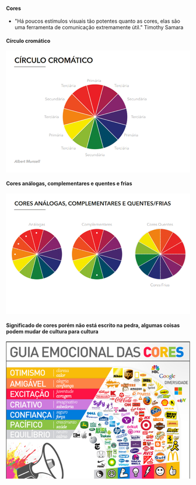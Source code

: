#### Cores
- "Há poucos estímulos visuais tão potentes quanto as cores, elas são uma ferramenta de comunicação extremamente útil." Timothy Samara

#### Círculo cromático

![Círculo cromático](./circulo_cromatico.png)

#### Cores análogas, complementares e quentes e frias

![Cores análogas, complementares e quentes e frias](./cores_quentes_e_frias.png)

#### Significado de cores porém não está escrito na pedra, algumas coisas podem mudar de cultura para cultura

![Guia de cores](./guia_cores.png)
